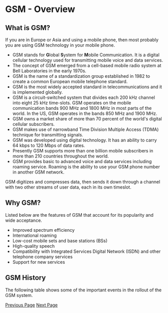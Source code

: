 # GSM - Overview
## What is GSM?
If you are in Europe or Asia and using a mobile phone, then most probably you are using GSM technology in your mobile phone.

   * GSM stands for **G**lobal **S**ystem for **M**obile Communication. It is a digital cellular technology used for transmitting mobile voice and data services.
   * The concept of GSM emerged from a cell-based mobile radio system at Bell Laboratories in the early 1970s.
   * GSM is the name of a standardization group established in 1982 to create a common European mobile telephone standard.
   * GSM is the most widely accepted standard in telecommunications and it is implemented globally.
   * GSM is a circuit-switched system that divides each 200 kHz channel into eight 25 kHz time-slots. GSM operates on the mobile communication bands 900 MHz and 1800 MHz in most parts of the world. In the US, GSM operates in the bands 850 MHz and 1900 MHz.
   * GSM owns a market share of more than 70 percent of the world's digital cellular subscribers.
   * GSM makes use of narrowband Time Division Multiple Access (TDMA) technique for transmitting signals.
   * GSM was developed using digital technology. It has an ability to carry 64 kbps to 120 Mbps of data rates.
   * Presently GSM supports more than one billion mobile subscribers in more than 210 countries throughout the world.
   * GSM provides basic to advanced voice and data services including roaming service. Roaming is the ability to use your GSM phone number in another GSM network.

GSM digitizes and compresses data, then sends it down through a channel with two other streams of user data, each in its own timeslot.

## Why GSM?
Listed below are the features of GSM that account for its popularity and wide acceptance.

   * Improved spectrum efficiency
   * International roaming
   * Low-cost mobile sets and base stations (BSs)
   * High-quality speech
   * Compatibility with Integrated Services Digital Network (ISDN) and other telephone company services
   * Support for new services

## GSM History
The following table shows some of the important events in the rollout of the GSM system.


[Previous Page](../gsm/index.md) [Next Page](../gsm/gsm_architecture.md) 

